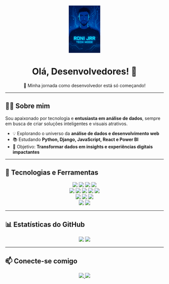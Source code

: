 <p align="center">
  <img src="https://raw.githubusercontent.com/RoniJrr/RoniJrr/refs/heads/main/images/AB420160-4B98-492E-BCF2-46B7021DAFE4.png" alt="Tech Image" width="100" />
</p>

<h1 align="center">Olá, Desenvolvedores! 👋</h1>
<p align="center">🚀 Minha jornada como desenvolvedor está só começando!</p>

---

## 👨‍💻 Sobre mim
Sou apaixonado por tecnologia e **entusiasta em análise de dados**, sempre em busca de criar soluções inteligentes e visuais atrativos.  
- 💡 Explorando o universo da **análise de dados e desenvolvimento web**  
- 📚 Estudando **Python, Django, JavaScript, React e Power BI**  
- 🎯 Objetivo: **Transformar dados em insights e experiências digitais impactantes**  

---

## 🚀 Tecnologias e Ferramentas
<p align="center">
  <!-- Front-end -->
  <img src="https://img.shields.io/badge/HTML5-0D47A1?style=for-the-badge&logo=html5&logoColor=white"/>
  <img src="https://img.shields.io/badge/CSS3-1565C0?style=for-the-badge&logo=css3&logoColor=white"/>
  <img src="https://img.shields.io/badge/JavaScript-1E88E5?style=for-the-badge&logo=javascript&logoColor=white"/>
  <img src="https://img.shields.io/badge/React-1976D2?style=for-the-badge&logo=react&logoColor=white"/>
  <br>
  <!-- Back-end -->
  <img src="https://img.shields.io/badge/Python-1976D2?style=for-the-badge&logo=python&logoColor=white"/>
  <img src="https://img.shields.io/badge/Django-0D47A1?style=for-the-badge&logo=django&logoColor=white"/>
  <img src="https://img.shields.io/badge/Flask-1E88E5?style=for-the-badge&logo=flask&logoColor=white"/>
  <img src="https://img.shields.io/badge/PostgreSQL-1565C0?style=for-the-badge&logo=postgresql&logoColor=white"/>
  <img src="https://img.shields.io/badge/SQLite-0D47A1?style=for-the-badge&logo=sqlite&logoColor=white"/>
  <br>
  <!-- Análise de Dados -->
  <img src="https://img.shields.io/badge/Power%20BI-1E88E5?style=for-the-badge&logo=power-bi&logoColor=white"/>
  <img src="https://img.shields.io/badge/Excel-0D47A1?style=for-the-badge&logo=microsoft-excel&logoColor=white"/>
  <img src="https://img.shields.io/badge/Jupyter-1976D2?style=for-the-badge&logo=jupyter&logoColor=white"/>
  <br>
  <!-- Outros -->
  <img src="https://img.shields.io/badge/Bootstrap-1565C0?style=for-the-badge&logo=bootstrap&logoColor=white"/>
  <img src="https://img.shields.io/badge/VS%20Code-1976D2?style=for-the-badge&logo=visual-studio-code&logoColor=white"/>
</p>

---

## 📊 Estatísticas do GitHub
<p align="center">
  <img height="150em" src="https://github-readme-stats.vercel.app/api?username=RoniJrr&show_icons=true&theme=blueberry"/>
  <img height="150em" src="https://github-readme-stats.vercel.app/api/top-langs/?username=RoniJrr&layout=compact&theme=blueberry"/>
</p>

---

## 📫 Conecte-se comigo
<p align="center">
  <a href="https://www.linkedin.com/in/ronivaldo-junior-875181228" target="_blank">
    <img src="https://img.shields.io/badge/LinkedIn-1565C0?style=for-the-badge&logo=linkedin&logoColor=white"/>
  </a>
  <a href="mailto:junioralvesss767@gmail.com">
    <img src="https://img.shields.io/badge/Gmail-1976D2?style=for-the-badge&logo=gmail&logoColor=white"/>
  </a>
</p>
